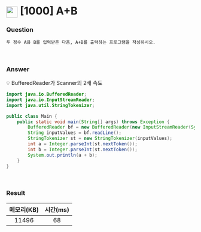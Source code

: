# <img src="https://d2gd6pc034wcta.cloudfront.net/tier/1.svg" width="30" height="30" style="vertical-align: middle;"/> [1000] A+B


<h3>Question</h3>

```bash
두 정수 A와 B를 입력받은 다음, A+B를 출력하는 프로그램을 작성하시오.
```

<br>

<h3>Answer</h3>

💡 BufferedReader가 Scanner의 2배 속도


```java
import java.io.BufferedReader;
import java.io.InputStreamReader;
import java.util.StringTokenizer;

public class Main {
	public static void main(String[] args) throws Exception {
		BufferedReader bf = new BufferedReader(new InputStreamReader(System.in));	// INPUT
		String inputValues = bf.readLine();
		StringTokenizer st = new StringTokenizer(inputValues);
		int a = Integer.parseInt(st.nextToken());
		int b = Integer.parseInt(st.nextToken());
		System.out.println(a + b);
	}
}
```

<br>

<h3>Result</h3>

|메모리(KB)| 시간(ms)|
|:---:|:---:|
|11496|68|